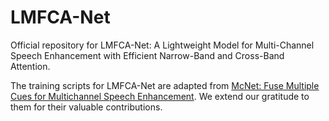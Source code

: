 # LMFCA-Net
Official repository for LMFCA-Net: A Lightweight Model for Multi-Channel Speech Enhancement with Efficient Narrow-Band and Cross-Band Attention.

The training scripts for LMFCA-Net are adapted from [McNet: Fuse Multiple Cues for Multichannel Speech Enhancement](https://github.com/Audio-WestlakeU/McNet). We extend our gratitude to them for their valuable contributions.
